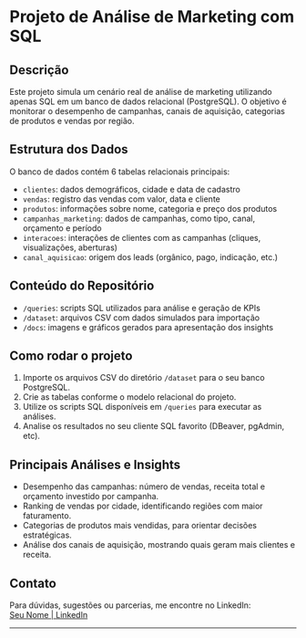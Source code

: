 # Projeto de Análise de Marketing com SQL

## Descrição
Este projeto simula um cenário real de análise de marketing utilizando apenas SQL em um banco de dados relacional (PostgreSQL). O objetivo é monitorar o desempenho de campanhas, canais de aquisição, categorias de produtos e vendas por região.

## Estrutura dos Dados
O banco de dados contém 6 tabelas relacionais principais:

- `clientes`: dados demográficos, cidade e data de cadastro
- `vendas`: registro das vendas com valor, data e cliente
- `produtos`: informações sobre nome, categoria e preço dos produtos
- `campanhas_marketing`: dados de campanhas, como tipo, canal, orçamento e período
- `interacoes`: interações de clientes com as campanhas (cliques, visualizações, aberturas)
- `canal_aquisicao`: origem dos leads (orgânico, pago, indicação, etc.)

## Conteúdo do Repositório
- `/queries`: scripts SQL utilizados para análise e geração de KPIs
- `/dataset`: arquivos CSV com dados simulados para importação
- `/docs`: imagens e gráficos gerados para apresentação dos insights

## Como rodar o projeto
1. Importe os arquivos CSV do diretório `/dataset` para o seu banco PostgreSQL.
2. Crie as tabelas conforme o modelo relacional do projeto.
3. Utilize os scripts SQL disponíveis em `/queries` para executar as análises.
4. Analise os resultados no seu cliente SQL favorito (DBeaver, pgAdmin, etc).

## Principais Análises e Insights
- Desempenho das campanhas: número de vendas, receita total e orçamento investido por campanha.
- Ranking de vendas por cidade, identificando regiões com maior faturamento.
- Categorias de produtos mais vendidas, para orientar decisões estratégicas.
- Análise dos canais de aquisição, mostrando quais geram mais clientes e receita.

## Contato
Para dúvidas, sugestões ou parcerias, me encontre no LinkedIn:  
[Seu Nome | LinkedIn](https://www.linkedin.com/in/seu-usuario/)

---

